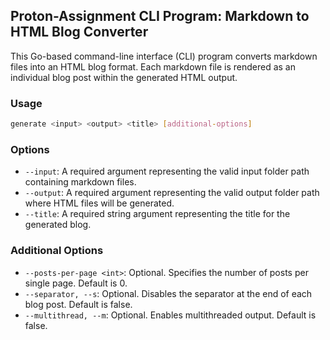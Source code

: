 ## Proton-Assignment CLI Program: Markdown to HTML Blog Converter

This Go-based command-line interface (CLI) program converts markdown files into an HTML blog format. Each markdown file is rendered as an individual blog post within the generated HTML output.

### Usage

```bash
generate <input> <output> <title> [additional-options]
```

### Options

- `--input`: A required argument representing the valid input folder path containing markdown files.
- `--output`: A required argument representing the valid output folder path where HTML files will be generated.
- `--title`: A required string argument representing the title for the generated blog.

### Additional Options

- `--posts-per-page <int>`: Optional. Specifies the number of posts per single page. Default is 0.
- `--separator, --s`: Optional. Disables the separator at the end of each blog post. Default is false.
- `--multithread, --m`: Optional. Enables multithreaded output. Default is false.
